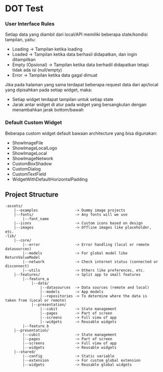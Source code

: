 # DOT Test

### User Interface Rules
Setiap data yang diambil dari local/API memiliki beberapa state/kondisi tampilan, yaitu:
- Loading -> Tampilan ketika loading
- Loaded -> Tampilan ketika data berhasil didapatkan, dan ingin ditampilkan
- Empty (Opsional) -> Tampilan ketika data berhadil didapatkan tetapi tidak ada isi (null/empty)
- Error -> Tampilan ketika data gagal dimuat

Jika pada halaman yang sama terdapat beberapa request data dari api/local yang dipisahkan pada setiap widget, maka:
- Setiap widget terdapat tampilan untuk setiap state
- Jarak antar widget di atur pada widget yang bersangkutan dengan menambahkan jarak bottom/bawah

### Default Custom Widget
Beberapa custom widget default bawaan architecture yang bisa digunakan:
- ShowImageFile
- ShowImageLocalLogo
- ShowImageLocal
- ShowImageNetwork
- CustomBoxShadow
- CustomDialog
- CustomTextField
- WidgetWithDefaultHorizontalPadding

## Project Structure
```
-assets/
    |--examples                 -> Dummy image projects
    |--fonts/                   -> Any fonts will we use
        |--font_name
    |--icons                    -> Custom icons based on design
    |--images                   -> Offline images like placeholder, etc.
-lib/
    |--core/
        |--error                -> Error handling (local or remote datasources)
        |--models               -> For global model like ReturnValueModel
        |--network              -> Check internet status (connected or disconnect)
        |--utils                -> Others like preferences, etc.
    |--features/                -> Split app to small features
        |--feature_a
            |--data/
                |--datasources  -> Data sources (remote and local)
                |--models       -> App models
                |--repositories -> To determine where the data is taken from (Local or remote)
            |--presentation/
                |--cubit        -> State management
                |--pages        -> Part of screen
                |--screens      -> Full view of app
                |--widgets      -> Reusable widgets
        |--feature_b         
    |--presentation/
        |--cubit                -> State management
        |--pages                -> Part of screen
        |--screens              -> Full view of app
        |--widgets              -> Reusable widgets
    |--shared/
        |--config               -> Static variable
        |--extension            -> For custom global extension
        |--widgets              -> Reusable global widgets
```
